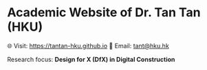 # Academic Website of Dr. Tan Tan (HKU)

🌐 Visit: https://tantan-hku.github.io
📧 Email: tant@hku.hk  

Research focus: **Design for X (DfX) in Digital Construction**  
